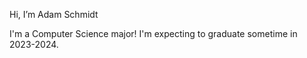  Hi, I’m Adam Schmidt
 
I'm a Computer Science major! I'm expecting to graduate sometime in 2023-2024.
 

<!---
Carry on my wayward son
--->
